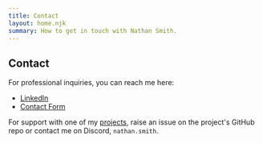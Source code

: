 ```yaml
---
title: Contact
layout: home.njk
summary: How to get in touch with Nathan Smith.
---
```


## Contact

For professional inquiries, you can reach me here:

- [LinkedIn](https://www.linkedin.com/in/nathan-r-smith/)
- [Contact Form](https://forms.gle/tPE3m8AZNriveMCC8)

For support with one of my [projects](./projects/projects.md), raise an issue on the project's GitHub repo or contact me on Discord, `nathan.smith`.

